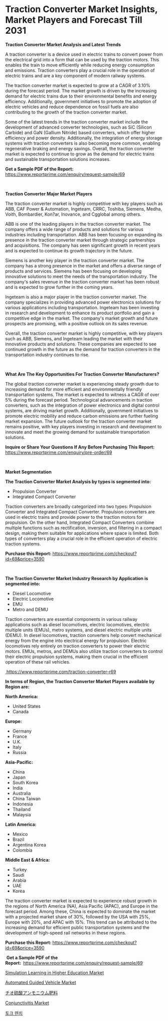 <p><h1>Traction Converter Market Insights, Market Players and Forecast Till 2031</h1></p><p><strong>Traction Converter Market Analysis and Latest Trends</strong></p>
<p><p>A traction converter is a device used in electric trains to convert power from the electrical grid into a form that can be used by the traction motors. This enables the train to move efficiently while reducing energy consumption and emissions. Traction converters play a crucial role in the operation of electric trains and are a key component of modern railway systems.</p><p>The traction converter market is expected to grow at a CAGR of 3.10% during the forecast period. The market growth is driven by the increasing demand for electric trains due to their environmental benefits and energy efficiency. Additionally, government initiatives to promote the adoption of electric vehicles and reduce dependence on fossil fuels are also contributing to the growth of the traction converter market.</p><p>Some of the latest trends in the traction converter market include the development of advanced converter technologies, such as SiC (Silicon Carbide) and GaN (Gallium Nitride) based converters, which offer higher efficiency and power density. Additionally, the integration of energy storage systems with traction converters is also becoming more common, enabling regenerative braking and energy savings. Overall, the traction converter market is expected to continue to grow as the demand for electric trains and sustainable transportation solutions increases.</p></p>
<p><strong>Get a Sample PDF of the Report:&nbsp;</strong> <a href="https://www.reportprime.com/enquiry/request-sample/69">https://www.reportprime.com/enquiry/request-sample/69</a></p>
<p>&nbsp;</p>
<p><strong>Traction Converter Major Market Players</strong></p>
<p><p>The traction converter market is highly competitive with key players such as ABB, CAF Power & Automation, Ingeteam, CRRC, Toshiba, Siemens, Medha, Voith, Bombardier, Kon?ar, Inovance, and Cgglobal among others.</p><p>ABB is one of the leading players in the traction converter market. The company offers a wide range of products and solutions for various industries including transportation. ABB has been focusing on expanding its presence in the traction converter market through strategic partnerships and acquisitions. The company has seen significant growth in recent years and is expected to continue its growth trajectory in the future.</p><p>Siemens is another key player in the traction converter market. The company has a strong presence in the market and offers a diverse range of products and services. Siemens has been focusing on developing innovative solutions to meet the needs of the transportation industry. The company's sales revenue in the traction converter market has been robust and is expected to grow further in the coming years.</p><p>Ingeteam is also a major player in the traction converter market. The company specializes in providing advanced power electronics solutions for various applications including transportation. Ingeteam has been investing in research and development to enhance its product portfolio and gain a competitive edge in the market. The company's market growth and future prospects are promising, with a positive outlook on its sales revenue.</p><p>Overall, the traction converter market is highly competitive, with key players such as ABB, Siemens, and Ingeteam leading the market with their innovative products and solutions. These companies are expected to see continued growth in the future as the demand for traction converters in the transportation industry continues to rise.</p></p>
<p>&nbsp;</p>
<p><strong>What Are The Key Opportunities For Traction Converter Manufacturers?</strong></p>
<p><p>The global traction converter market is experiencing steady growth due to increasing demand for more efficient and environmentally friendly transportation systems. The market is expected to witness a CAGR of over 5% during the forecast period. Technological advancements in traction converters, such as the integration of power electronics and digital control systems, are driving market growth. Additionally, government initiatives to promote electric mobility and reduce carbon emissions are further fueling market expansion. The future outlook for the traction converter market remains positive, with key players investing in research and development to innovate and meet the growing demand for sustainable transportation solutions.</p></p>
<p><strong>Inquire or Share Your Questions If Any Before Purchasing This Report:</strong> <a href="https://www.reportprime.com/enquiry/pre-order/69">https://www.reportprime.com/enquiry/pre-order/69</a></p>
<p>&nbsp;</p>
<p><strong>Market Segmentation</strong></p>
<p><strong>The Traction Converter Market Analysis by types is segmented into:</strong></p>
<p><ul><li>Propulsion Converter</li><li>Integrated Compact Converter</li></ul></p>
<p><p>Traction converters are broadly categorized into two types: Propulsion Converter and Integrated Compact Converter. Propulsion converters are used in electric trains and provide power to the traction motors for propulsion. On the other hand, Integrated Compact Converters combine multiple functions such as rectification, inversion, and filtering in a compact design, making them suitable for applications where space is limited. Both types of converters play a crucial role in the efficient operation of electric traction systems.</p></p>
<p><strong>Purchase this Report:&nbsp;</strong><a href="https://www.reportprime.com/checkout?id=69&price=3590">https://www.reportprime.com/checkout?id=69&price=3590</a></p>
<p>&nbsp;</p>
<p><strong>The Traction Converter Market Industry Research by Application is segmented into:</strong></p>
<p><ul><li>Diesel Locomotive</li><li>Electric Locomotive</li><li>EMU</li><li>Metro and DEMU</li></ul></p>
<p><p>Traction converters are essential components in various railway applications such as diesel locomotives, electric locomotives, electric multiple units (EMUs), metro systems, and diesel electric multiple units (DEMU). In diesel locomotives, traction converters help convert mechanical energy from the engine into electrical energy for propulsion. Electric locomotives rely entirely on traction converters to power their electric motors. EMUs, metros, and DEMUs also utilize traction converters to control their electric propulsion systems, making them crucial in the efficient operation of these rail vehicles.</p></p>
<p><a href="https://www.reportprime.com/traction-converter-r69">&nbsp;https://www.reportprime.com/traction-converter-r69</a></p>
<p><strong>In terms of Region, the Traction Converter Market Players available by Region are:</strong></p>
<p>
    <p> <strong> North America: </strong>
        <ul>
            <li>United States</li>
            <li>Canada</li>
        </ul>
        </p> 
    <p> <strong> Europe: </strong>
        <ul>
            <li>Germany</li>
            <li>France</li>
            <li>U.K.</li>
            <li>Italy</li>
            <li>Russia</li>
        </ul>
        </p> 
    <p> <strong> Asia-Pacific: </strong>
        <ul>
            <li>China</li>
            <li>Japan</li>
            <li>South Korea</li>
            <li>India</li>
            <li>Australia</li>
            <li>China Taiwan</li>
            <li>Indonesia</li>
            <li>Thailand</li>
            <li>Malaysia</li>
        </ul>
        </p> 
    <p> <strong> Latin America: </strong>
        <ul>
            <li>Mexico</li>
            <li>Brazil</li>
            <li>Argentina Korea</li>
            <li>Colombia</li>
        </ul>
        </p> 
    <p> <strong> Middle East & Africa: </strong>
        <ul>
            <li>Turkey</li>
            <li>Saudi</li>
            <li>Arabia</li>
            <li>UAE</li>
            <li>Korea</li>
        </ul>
    </p>
    </p>
<p><p>The traction converter market is expected to experience robust growth in the regions of North America (NA), Asia Pacific (APAC), and Europe in the forecast period. Among these, China is expected to dominate the market with a projected market share of 30%, followed by the USA with 25%, Europe with 20%, and APAC with 15%. This trend can be attributed to the increasing demand for efficient public transportation systems and the development of high-speed rail networks in these regions.</p></p>
<p><strong>Purchase this Report: </strong><a href="https://www.reportprime.com/checkout?id=69&price=3590">https://www.reportprime.com/checkout?id=69&price=3590</a></p>
<p>&nbsp;<strong>Get a Sample PDF of the Report:&nbsp;&nbsp;</strong><a href="https://www.reportprime.com/enquiry/request-sample/69">https://www.reportprime.com/enquiry/request-sample/69</a></p>
<p><strong></strong></p>
<p><p><a href="https://medium.com/@shjdk3536/global-simulation-learning-in-higher-education-market-focus-on-application-end-use-industry-0f1a338b5a4b">Simulation Learning in Higher Education Market</a></p><p><a href="https://www.linkedin.com/pulse/global-automated-guided-vehicle-market-opportunities-forecast-dmbac">Automated Guided Vehicle Market</a></p><p><a href="https://medium.com/@gaddygeorge/%E7%A1%AB%E9%85%B8%E3%82%A2%E3%83%B3%E3%83%A2%E3%83%8B%E3%82%A6%E3%83%A0%E8%82%A5%E6%96%99%E5%B8%82%E5%A0%B4%E8%A6%8F%E6%A8%A1%E3%81%AF-%E3%82%BF%E3%82%A4%E3%83%97-%E6%B6%B2%E4%BD%93-%E5%9B%BA%E4%BD%93-%E8%A3%BD%E5%93%81-%E3%82%AD%E3%83%A3%E3%83%83%E3%82%B7%E3%83%A5%E3%82%AF%E3%83%AD%E3%83%83%E3%83%97-%E7%A9%80%E7%89%A9-%E3%83%88%E3%82%A6%E3%83%A2%E3%83%AD%E3%82%B3%E3%82%B7-%E3%81%9D%E3%81%AE%E4%BB%96-%E3%81%AB%E3%82%88%E3%81%A3%E3%81%A6%E5%88%86%E9%A1%9E%E3%81%95%E3%82%8C-2024%E5%B9%B4%E3%81%8B%E3%82%892031%E5%B9%B4%E3%81%BE%E3%81%A7%E3%81%AE%E4%B8%96%E7%95%8C%E7%94%A3%E6%A5%AD%E5%88%86%E6%9E%90-%E3%82%B7%E3%82%A7%E3%82%A2-%E6%88%90%E9%95%B7-%E3%83%88%E3%83%AC%E3%83%B3%E3%83%89-%E3%81%8A%E3%82%88%E3%81%B3-4909a6a034f9">チオ硫酸アンモニウム肥料</a></p><p><a href="https://www.linkedin.com/pulse/insights-conjunctivitis-market-share-competitive-landscape-3sndc">Conjunctivitis Market</a></p><p><a href="https://medium.com/@kaliwatsica/%ED%86%A0%ED%81%AC-%EB%A0%8C%EC%B9%98-%EC%8B%9C%EC%9E%A5-%EC%A1%B0%EC%82%AC-%EB%B3%B4%EA%B3%A0%EC%84%9C%EC%97%90%EB%8A%94-2024%EB%85%84%EB%B6%80%ED%84%B0-2031%EB%85%84%EA%B9%8C%EC%A7%80-11-5-%EC%84%B1%EC%9E%A5%EB%A5%A0%EC%9D%84-%EC%98%88%EC%83%81%ED%95%9C-%EC%8B%9C%EC%9E%A5-%EA%B7%9C%EB%AA%A8-%EC%A0%90%EC%9C%A0%EC%9C%A8-%EB%B0%8F-%EB%B6%84%EC%84%9D%EC%9D%B4-%ED%8F%AC%ED%95%A8%EB%90%98%EC%96%B4-%EC%9E%88%EC%8A%B5%EB%8B%88%EB%8B%A4-e5e9b4c041ff">토크 렌치</a></p></p>